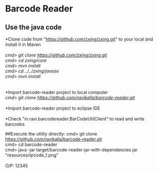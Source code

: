 # Barcode Reader

## Use the java code
*Clone code from "https://github.com/zxing/zxing.git" to your local and install it in Maven
<br/>
<br/>
<i>
cmd> git clone https://github.com/zxing/zxing.git
<br/>
cmd> cd zxing/core
<br/>
cmd> mvn install
<br/>
cmd> cd ../../zxing/javase
<br/>
cmd> mvn install
</i>
<br/>
<br/>
<br/>
*Import barcode-reader project to local computer
<br/>
<i>
cmd> git clone https://github.com/ravikalla/barcode-reader.git
</i>
<br/>
<br/>
*Import barcode-reader project to eclipse IDE
<br/>
<br/>
*Check "in.ravi.barcodereader.BarCodeUtilClient" to read and write barcodes

##Execute the utility directly:
cmd> git clone https://github.com/ravikalla/barcode-reader.git
<br/>
cmd> cd barcode-reader
<br/>
cmd> java -jar target/barcode-reader-jar-with-dependencies.jar "resources/qrcode_1.png"
<br/>
<br/>
O/P: 12345
